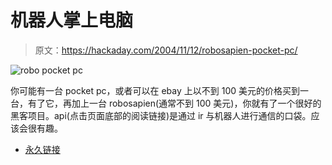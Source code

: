 # 机器人掌上电脑

> 原文：<https://hackaday.com/2004/11/12/robosapien-pocket-pc/>

![robo pocket pc](img/c0df1db5cd622c9fd0e72e3c75bae1f3.png)

你可能有一台 pocket pc，或者可以在 ebay 上以不到 100 美元的价格买到一台，有了它，再加上一台 robosapien(通常不到 100 美元)，你就有了一个很好的黑客项目。api(点击页面底部的阅读链接)是通过 ir 与机器人进行通信的口袋。应该会很有趣。

*   [永久链接](http://www.informatik.uni-freiburg.de/~nimbro/media.html)